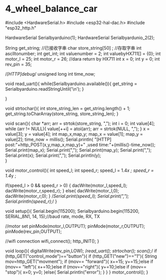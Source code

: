 # 4_wheel_balance_car
#include <HardwareSerial.h>
#include <esp32-hal-dac.h>
#include "esp32_http.h"

HardwareSerial Serialbyarduino(1);
HardwareSerial Serialbyardunio_2(2);

String get_string; //已接收字串
char store_string[50] ; //存取字串 
int asclltonumber;
int get_int;
int valuenumber = 2;
int valuebyHX711[] = {0};
int motor_l = 25;
int motor_r = 26;
//dara return by HX711 
int x = 0;
int y = 0;
int rev_pin = 35;

/*[HTTP]debug*/
unsigned long int time_now;
 
void read_uart(){
  while(Serialbyarduino.available()){
    get_string = Serialbyarduino.readStringUntil('\n');
  }
  
}

void strtochar(){
  int store_string_len = get_string.length() + 1;
  get_string.toCharArray(store_string, store_string_len);
}



void scan(){
  char *arr;
  arr = strtok(store_string, ",");
  int i = 0;
  int value[4];
  while (arr != NULL){
        value[++i] = atoi(arr); 
        arr = strtok(NULL, ",");
    }
  x = value[3];
  y = value[4];
  int map_x,map_y;
  map_x = value[1];
  map_y = value[2];
  time_now = millis();
  Serial.println( "[HTTP] post:"+http_POST(x,y,map_x,map_y)+" ,used time:"+(millis()-time_now));
  Serial.print(map_x);
  Serial.print(",");
  Serial.print(map_y);
  Serial.print(",");
  Serial.print(x);
  Serial.print(",");
  Serial.println(y);  
}

void motor_control(){
  int speed_l;
  int speed_r;
  speed_l = 1.4*x ;
  speed_r = 1.4*y ;
  
  if(speed_l > 0 && speed_r > 0)
  {
    dacWrite(motor_l,speed_l);
    dacWrite(motor_r,speed_r);
  }
  else{
    dacWrite(motor_l,0);
    dacWrite(motor_r,0);
  }
  /*Serial.print(speed_l);
  Serial.print(",");
  Serial.println(speed_r);*/
}

void setup(){
  Serial.begin(115200);
  Serialbyarduino.begin(115200, SERIAL_8N1, 14, 15);//baud rate, mode, RX, TX
  
  //motor set
  pinMode(motor_l,OUTPUT);
  pinMode(motor_r,OUTPUT);
  pinMode(rev_pin,OUTPUT);

  //wifi connection
  wifi_connect();
  http_INIT();
}

void loop(){
  digitalWrite(rev_pin,LOW);
  /*read_uart();
  strtochar();
  scan();*/
  if (http_GET("control_mode")=="button"){
    if (http_GET("new")=="1"){
      String mov=http_GET("movment");
      if (mov== "forward"){
          x+=15;
          y+=15;}else
      if (mov== "left"){
          x+=10;}else
      if (mov=="right"){
          y+=10;}else
      if (mov== "stop"){
          x=0;
          y=0;
      }else{
        Serial.println("error");
      }
    }
  }
    motor_control();
}
